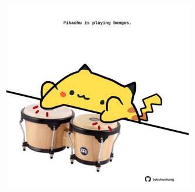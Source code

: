 <!-- built at 28/01/2023, 14:01:10 UTC -->
<p align="center">
  <img width="500" height="500" src="./ReadmeImage.svg">
</p>
